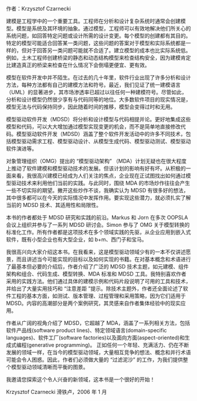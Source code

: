 
作者：Krzysztof Czarnecki

建模是工程学中的一个重要工具。工程师在分析和设计复杂系统时通常会创建模型。模型是系统及其环境的抽象。通过模型，工程师可以有效地解决他们所关心的系统问题，如回答特定问题或设计所需的设计变更。每个模型的创建都有其目的。特定的模型可能适合回答某一类问题，这些问题的答案对于模型和实际系统都是一样的，但对于回答另一类问题可能就不合适了。建立模型的成本也比实际系统低。例如，土木工程师创建桥梁的静态和动态结构模型来检查结构安全，因为建模肯定比建造真正的桥梁来检查在什么情况下会倒塌更便宜、更有效。

模型在软件开发中并不陌生。在过去的几十年里，软件行业出现了许多分析和设计方法，每种方法都有自己的建模方法和符号。最近，我们见证了统一建模语言（UML）的显著进步，其市场渗透率已超过以往任何一种建模符号。尽管如此，分析和设计模型仍然很少享有与代码同等的地位。大多数软件项目的现实情况是，模型无法与代码保持同步，因此随着时间的推移，模型会变得过时和无用。

模型驱动软件开发（MDSD）将分析和设计模型与代码相提并论。更好地集成这些模型和代码，可以大大增加通过模型实现变更的机会，而不是简单地直接修改代码。模型驱动软件开发（MDSD）涵盖了整个软件开发活动中的许多不同技术，包括模型驱动需求工程、模型驱动设计、从模型生成代码、模型驱动测试、模型驱动软件演进等。

对象管理组织（OMG）提出的 “模型驱动架构” （MDA）计划无疑也在很大程度上推动了软件建模和模型驱动技术的发展。但该计划的影响有好有坏。从积极的一面来看，我很高兴建模已经成为人们关注的焦点，企业现在正试图找出如何通过模型驱动技术来利用他们当前的实践。与此同时，围绕 MDA 的市场炒作往往会产生一些不切实际的期望。撇开这些炒作不谈，我确实认为 MDSD 有很多好的想法，其中很多都可以在今天的实际情况中发挥作用。要实现这些潜力，就必须扎实了解当前的 MDSD 技术、其适用性和局限性。

本书的作者都处于 MDSD 研究和实践的前沿。Markus 和 Jorn 在多次 OOPSLA 会议上组织并参与了一系列 MDSD 研讨会。Simon 参与了 OMG 关于模型转换的标准化工作。所有作者都是这项技术在多个领域实践的先驱，从企业应用到嵌入式软件，既有小型企业也有大型企业，如 b+m、西门子和宝马。

我很高兴向大家介绍这本书。在我看来，这是模型驱动领域少有的一本不仅讲述愿景，而且讲述当今可能实现的目标以及如何实现的书籍。在对基本概念和术语进行了最基本但必要的介绍后，作者介绍了广泛的 MDSD 技术主题，如元建模、组件架构和组合、代码生成、模型转换、MDA 标准和 MDSD 工具。我特别喜欢作者采用的实践方法。他们通过具体的建模示例和代码片段说明了可用的工具和技术，并给出了大量实用技巧和 “注意差距 ”提示。除技术主题外，作者还全面论述了软件工程的基本方面，如测试、版本管理、过程管理和采用策略，因为它们适用于 MDSD。内容的高潮部分是两个案例研究，其灵感来自作者集体经验中的现实应用。

作者从广阔的视角介绍了 MDSD，它超越了 MDA，涵盖了一系列相关方法，包括软件产品线(software product lines)、特定领域语言(domain-specific languages)、软件工厂(software factories)以及面向方面(aspect-oriented)和生成式编程(generative programming)。 正如任何一个年轻、充满活力、仍在不断发展的领域一样，在当今的模型驱动领域，大量相互竞争的想法、概念和并行术语可能会令人困惑。因此，作者们必须做大量的 “过滤泥沙” 的工作，为我们提供整个模型驱动领域清晰而平衡的图景。

我邀请您探索这个令人兴奋的新领域，这本书是一个很好的开始！

Krzysztof Czarnecki 滑铁卢，2006 年 1 月
